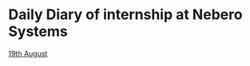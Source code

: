 # Daily Diary of internship at Nebero Systems

[19th August](https://amrinder-cs.github.io/nebero-diary/19_august)
